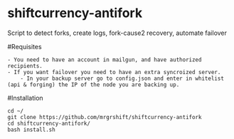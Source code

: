 # shiftcurrency-antifork
Script to detect forks, create logs, fork-cause2 recovery, automate failover

#Requisites

	- You need to have an account in mailgun, and have authorized recipients.
	- If you want failover you need to have an extra syncroized server. 
		- In your backup server go to config.json and enter in whitelist (api & forging) the IP of the node you are backing up.

#Installation
```
cd ~/
git clone https://github.com/mrgrshift/shiftcurrency-antifork
cd shiftcurrency-antifork/
bash install.sh
```

